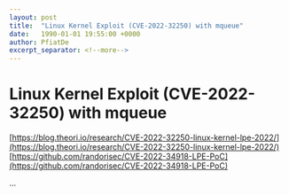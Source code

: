 ```yaml
---
layout: post
title:  "Linux Kernel Exploit (CVE-2022-32250) with mqueue"
date:   1990-01-01 19:55:00 +0000
author: PfiatDe
excerpt_separator: <!--more-->
---
```


# Linux Kernel Exploit (CVE-2022-32250) with mqueue
[https://blog.theori.io/research/CVE-2022-32250-linux-kernel-lpe-2022/](https://blog.theori.io/research/CVE-2022-32250-linux-kernel-lpe-2022/)
[https://github.com/randorisec/CVE-2022-34918-LPE-PoC](https://github.com/randorisec/CVE-2022-34918-LPE-PoC)

...
<!--more-->
